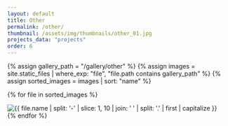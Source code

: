 ```yaml
---
layout: default
title: Other
permalink: /other/
thumbnail: /assets/img/thumbnails/other_01.jpg
projects_data: "projects"
order: 6
---
```


<section class="gallery">
  {% assign gallery_path = "/gallery/other" %}
  {% assign images = site.static_files | where_exp: "file", "file.path contains gallery_path" %}
  {% assign sorted_images = images | sort: "name" %}

  {% for file in sorted_images %}
    <div class="gallery-item">
      <img src="{{ file.path | relative_url }}"
           alt="{{ file.name | split: '-' | slice: 1, 10 | join: ' ' | split: '.' | first | capitalize }}">
    </div>
  {% endfor %}
